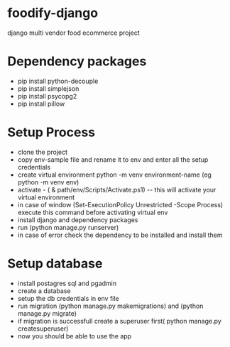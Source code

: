 # foodify-django
django multi vendor food ecommerce project


# Dependency packages
- pip install python-decouple
- pip install simplejson
- pip install psycopg2
- pip install pillow

# Setup Process
- clone the project
- copy env-sample file and rename it to env and enter all the setup credentials
-  create virtual environment python -m venv environment-name (eg python -m venv env)
-  activate - ( & path/env/Scripts/Activate.ps1)  -- this will activate your virtual environment
-  in case of window (Set-ExecutionPolicy Unrestricted -Scope Process) execute this command before activating virtual env
-  install django and dependency packages
-  run (python manage.py runserver)
-  in case of error check the dependency to be installed and install them

# Setup database
- install postagres sql and pgadmin
- create a database
- setup the db credentials in env file
- run migration (python manage.py makemigrations) and (python manage.py migrate)
- if migration is successfull  create a superuser first( python manage.py createsuperuser)
- now you should be able to use the app

